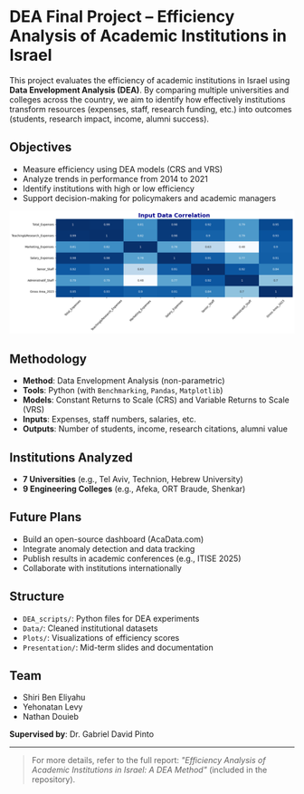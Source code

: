 # DEA Final Project – Efficiency Analysis of Academic Institutions in Israel

This project evaluates the efficiency of academic institutions in Israel using **Data Envelopment Analysis (DEA)**. By comparing multiple universities and colleges across the country, we aim to identify how effectively institutions transform resources (expenses, staff, research funding, etc.) into outcomes (students, research impact, income, alumni success).

## Objectives

- Measure efficiency using DEA models (CRS and VRS)
- Analyze trends in performance from 2014 to 2021
- Identify institutions with high or low efficiency
- Support decision-making for policymakers and academic managers

![DEA Flow](Images/matrix.png)


## Methodology

- **Method**: Data Envelopment Analysis (non-parametric)
- **Tools**: Python (with `Benchmarking`, `Pandas`, `Matplotlib`)
- **Models**: Constant Returns to Scale (CRS) and Variable Returns to Scale (VRS)
- **Inputs**: Expenses, staff numbers, salaries, etc.
- **Outputs**: Number of students, income, research citations, alumni value

## Institutions Analyzed

- **7 Universities** (e.g., Tel Aviv, Technion, Hebrew University)
- **9 Engineering Colleges** (e.g., Afeka, ORT Braude, Shenkar)

## Future Plans

- Build an open-source dashboard (AcaData.com)
- Integrate anomaly detection and data tracking
- Publish results in academic conferences (e.g., ITISE 2025)
- Collaborate with institutions internationally

## Structure

- `DEA_scripts/`: Python files for DEA experiments
- `Data/`: Cleaned institutional datasets
- `Plots/`: Visualizations of efficiency scores
- `Presentation/`: Mid-term slides and documentation

## Team

- Shiri Ben Eliyahu
- Yehonatan Levy
- Nathan Douieb

**Supervised by**: Dr. Gabriel David Pinto

---

> For more details, refer to the full report: *"Efficiency Analysis of Academic Institutions in Israel: A DEA Method"* (included in the repository).
